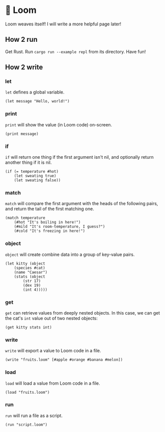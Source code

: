 # 🧶 Loom
Loom weaves itself! I will write a more helpful page later!

## How 2 run
Get Rust. Run `cargo run --example repl` from its directory. Have fun!

## How 2 write
### let
`let` defines a global variable.
```
(let message "Hello, world!")
```
### print
`print` will show the value (in Loom code) on-screen.
```
(print message)
```
### if
`if` will return one thing if the first argument isn't nil, and optionally return another thing if it is nil.
```
(if (= temperature #hot)
    (let sweating true)
    (let sweating false))
```

### match
`match` will compare the first argument with the heads of the following pairs, and return the tail of the first matching one.
```
(match temperature
    (#hot "It's boiling in here!")
    (#mild "It's room-temperature, I guess?")
    (#cold "It's freezing in here!")
```

### object
`object` will create combine data into a group of key-value pairs.
```
(let kitty (object
    (species #cat)
    (name "Caesar")
    (stats (object
        (str 17)
        (dex 19)
        (int 4)))))
```

### get
`get` can retrieve values from deeply nested objects. In this case, we can get the cat's `int` value out of two nested objects:
```
(get kitty stats int)
```

### write
`write` will export a value to Loom code in a file.
```
(write "fruits.loom" [#apple #orange #banana #melon])
```

### load
`load` will load a value from Loom code in a file.
```
(load "fruits.loom")
```

### run
`run` will run a file as a script.
```
(run "script.loom")
```
